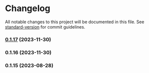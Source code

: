 # Changelog

All notable changes to this project will be documented in this file. See [standard-version](https://github.com/conventional-changelog/standard-version) for commit guidelines.

### [0.1.17](https://github.com/RicSanOP/statusbar-pomo-obsidian-custom/compare/v0.1.16...v0.1.17) (2023-11-30)

### 0.1.16 (2023-11-30)

### 0.1.15 (2023-08-28)
